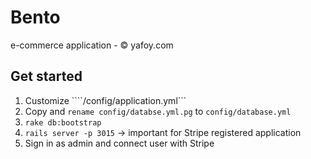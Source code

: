 # Bento

e-commerce application - © yafoy.com

## Get started

1. Customize ````/config/application.yml```
2. Copy and ```rename config/databse.yml.pg``` to ```config/database.yml```
2. ````rake db:bootstrap````
3. ````rails server -p 3015```` -> important for Stripe registered application
4. Sign in as admin and connect user with Stripe